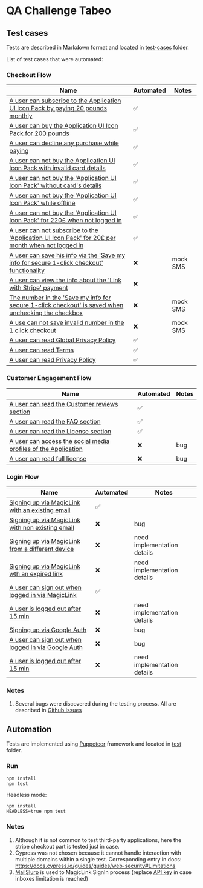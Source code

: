 # QA Challenge Tabeo

## Test cases

Tests are described in Markdown format and located in [test-cases](test-cases) folder.

List of test cases that were automated:

### Checkout Flow

| Name | Automated | Notes |
| --- | --- | --- |
| [A user can subscribe to the Application UI Icon Pack by paying 20 pounds monthly](test-cases/checkout-flow.md#id-01) | :white_check_mark: |  |
| [A user can buy the Application UI Icon Pack for 200 pounds](test-cases/checkout-flow.md#id-02) | :white_check_mark: |  |
| [A user can decline any purchase while paying](test-cases/checkout-flow.md#id-03) | :white_check_mark: |  |
| [A user can not buy the Application UI Icon Pack with invalid card details](test-cases/checkout-flow.md#id-04) | :white_check_mark: |  |
| [A user can not buy the 'Application UI Icon Pack' without card's details](test-cases/checkout-flow.md#id-05) | :white_check_mark: |  |
| [A user can not buy the 'Application UI Icon Pack' while offline](test-cases/checkout-flow.md#id-06) | :white_check_mark: |  |
| [A user can not buy the 'Application UI Icon Pack' for 220£ when not logged in](test-cases/checkout-flow.md#id-07) | :white_check_mark: |  |
| [A user can not subscribe to the 'Application UI Icon Pack' for 20£ per month when not logged in](test-cases/checkout-flow.md#id-08) | :white_check_mark: |  |
| [A user can save his info via the 'Save my info for secure 1-click checkout' functionality](test-cases/checkout-flow.md#id-09) | :x: | mock SMS |
| [A user can view the info about the 'Link with Stripe' payment](test-cases/checkout-flow.md#id-10) |  :x: |  |
| [The number in the 'Save my info for secure 1-click checkout' is saved when unchecking the checkbox](test-cases/checkout-flow.md#id-11) |  :x:  | mock SMS |
| [A use can not save invalid number in the 1 click checkout](test-cases/checkout-flow.md#id-12) | :x:  | mock SMS |
| [A user can read Global Privacy Policy](test-cases/checkout-flow.md#id-13) | :white_check_mark: |  |
| [A user can read Terms](test-cases/checkout-flow.md#id-14) | :white_check_mark: |  |
| [A user can read Privacy Policy](test-cases/checkout-flow.md#id-15) |:white_check_mark: |  |

### Customer Engagement Flow

| Name | Automated | Notes |
| --- | --- | --- |
| [A user can read the Customer reviews section](test-cases/customer-engagement-flow.md#id-01) | :white_check_mark: |  |
| [A user can read the FAQ section](test-cases/customer-engagement-flow.md#id-02) | :white_check_mark: |  |
| [A user can read the License section](test-cases/customer-engagement-flow.md#id-03) | :white_check_mark: |  |
| [A user can access the social media profiles of the Application](test-cases/customer-engagement-flow.md#id-04) | :x: | bug  |
| [A user can read full license](test-cases/customer-engagement-flow.md#id-05) |  :x: | bug |

### Login Flow

| Name | Automated | Notes |
| --- | --- | --- |
| [Signing up via MagicLink with an existing email](test-cases/login-flow.md#id-01) | :white_check_mark: |  |
| [Signing up via MagicLink with non existing email](test-cases/login-flow.md#id-02) | :x: | bug |
| [Signing up via MagicLink from a different device](test-cases/login-flow.md#id-03) |  :x: | need implementation details |
| [Signing up via MagicLink wth an expired link](test-cases/login-flow.md#id-04) | :x: | need implementation details |
| [A user can sign out when logged in via MagicLink](test-cases/login-flow.md#id-05) | :white_check_mark: |  |
| [A user is logged out after 15 min](test-cases/login-flow.md#id-06) | :x: | need implementation details |
| [Signing up via Google Auth](test-cases/login-flow.md#id-07) | :x: | bug |
| [A user can sign out when logged in via Google Auth](test-cases/login-flow.md#id-08) | :x: | bug |
| [A user is logged out after 15 min](test-cases/login-flow.md#id-09) | :x: | need implementation details |

### Notes

1. Several bugs were discovered during the testing process. All are described in [Github Issues](https://github.com/diboris/qa-assessment-tabeo/issues)

## Automation

Tests are implemented using [Puppeteer](https://pptr.dev/) framework and located in [test](test) folder.

### Run

```shell
npm install
npm test
```

Headless mode:

```shell
npm install
HEADLESS=true npm test
```

### Notes

1. Although it is not common to test third-party applications, here the stripe checkout part is tested just in case.
2. Cypress was not chosen because it cannot handle interaction with multiple domains within a single test. Corresponding
   entry in docs: https://docs.cypress.io/guides/guides/web-security#Limitations
3. [MailSlurp](https://www.mailslurp.com/) is used to MagicLink SignIn process (replace [API key](jest.config.js) in
   case inboxes limitation is reached)

